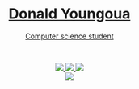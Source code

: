 <a href="https://github.com/A-DONALD">
  <h1 align="center">Donald Youngoua</h1>
  <p align="center">Computer science student</p>
</a>
<br/>

<p align="center">

<a href="https://a-donald.vercel.app">
    <img src="https://img.shields.io/badge/Website-nextJS-red?style=flat-square">
</a>  
<a href="https://www.linkedin.com/in/donald-youngoua-3b573a257/">
    <img src="https://img.shields.io/badge/-Linkedin-blue?style=flat-square&logo=linkedin">
</a>
<a href="mailto:donaldyoungoua@gmail.com">
    <img src="https://img.shields.io/badge/-Email-red?style=flat-square&logo=gmail&logoColor=white">
</a>

<br/> 

<a href="https://github.com/A-DONALD">
    <img src="https://github-stats-alpha.vercel.app/api?username=a-donald&cc=22272e&tc=37BCF6&ic=fff&bc=0000">
</a>

</p>

